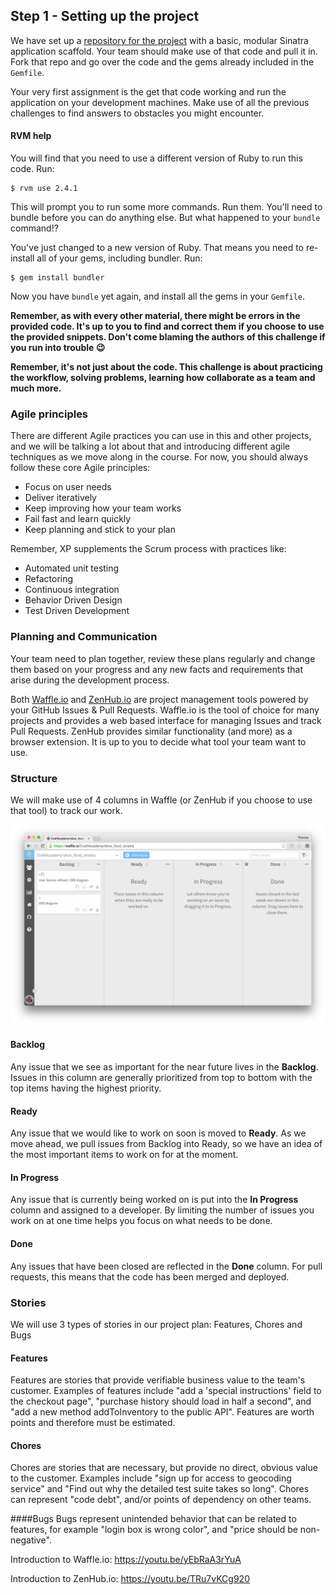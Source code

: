 ## Step 1 - Setting up the project


We have set up a [repository for the project](https://github.com/CraftAcademy/slow_food_sinatra_ar) with a basic, modular Sinatra application scaffold. Your team should make use of that code and pull it in. Fork that repo and go over the code and the gems already included in the `Gemfile`.  

Your very first assignment is the get that code working and run the application on your development machines. Make use of all the previous challenges to find answers to obstacles you might encounter.

#### RVM help
You will find that you need to use a different version of Ruby to run this code. Run:
```shell
$ rvm use 2.4.1
```
This will prompt you to run some more commands. Run them. You'll need to bundle before you can do anything else. But what happened to your `bundle` command!? 

You've just changed to a new version of Ruby. That means you need to re-install all of your gems, including bundler. Run:
```shell
$ gem install bundler
```
Now you have `bundle` yet again, and install all the gems in your `Gemfile`.

**Remember, as with every other material, there might be errors in the provided code. It's up to you to find and correct them if you choose to use the provided snippets. Don't come blaming the authors of this challenge if you run into trouble 😉**

**Remember, it's not just about the code. This challenge is about practicing the workflow, solving problems, learning how collaborate as a team and much more.**


### Agile principles

There are different Agile practices you can use in this and other projects, and we will be talking a lot about that and introducing different agile techniques as we move along in the course. For now, you should always follow these core Agile principles:

* Focus on user needs
* Deliver iteratively
* Keep improving how your team works
* Fail fast and learn quickly
* Keep planning and stick to your plan

Remember, XP supplements the Scrum process with practices like:

* Automated unit testing
* Refactoring
* Continuous integration
* Behavior Driven Design
* Test Driven Development


### Planning and Communication

Your team need to plan together, review these plans regularly and change them based on your progress and any new facts and requirements that arise during the development process. 

Both [Waffle.io](https://waffle.io/) and [ZenHub.io](https://www.zenhub.io/) are project management tools powered by your GitHub Issues & Pull Requests. Waffle.io is the tool of choice for many projects and provides a web based interface for managing Issues and track Pull Requests. ZenHub provides similar functionality (and more) as a browser extension. It is up to you to decide what tool your team want to use.

### Structure

We will make use of 4 columns in Waffle (or ZenHub if you choose to use that tool) to track our work. 

![](/images/waffle_io.png)

#### Backlog
Any issue that we see as important for the near future lives in the **Backlog**. Issues in this column are generally prioritized from top to bottom with the top items having the highest priority.

#### Ready
Any issue that we would like to work on soon is moved to **Ready**. As we move ahead, we pull issues from Backlog into Ready, so we have an idea of the most important items to work on for at the moment.

#### In Progress
Any issue that is currently being worked on is put into the **In Progress** column and assigned to a developer. By limiting the number of issues you work on at one time helps you focus on what needs to be done.

#### Done
Any issues that have been closed are reflected in the **Done** column. For pull requests, this means that the code has been merged and deployed.

### Stories
We will use 3 types of stories in our project plan: Features, Chores and Bugs

#### Features
Features are stories that provide verifiable business value to the team's customer. Examples of features include "add a 'special instructions' field to the checkout page", "purchase history should load in half a second", and "add a new method addToInventory to the public API". Features are worth points and therefore must be estimated.

#### Chores
Chores are stories that are necessary, but provide no direct, obvious value to the customer. Examples include "sign up for access to geocoding service" and "Find out why the detailed test suite takes so long". Chores can represent "code debt", and/or points of dependency on other teams.

####Bugs
Bugs represent unintended behavior that can be related to features, for example "login box is wrong color", and "price should be non-negative".

Introduction to Waffle.io: https://youtu.be/yEbRaA3rYuA

Introduction to ZenHub.io: https://youtu.be/TRu7vKCg920





